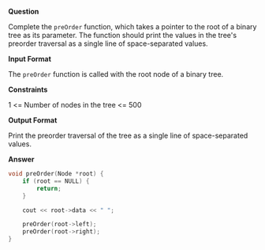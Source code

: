 **Question**

Complete the `preOrder` function, which takes a pointer to the root of a binary tree as its parameter. The function should print the values in the tree's preorder traversal as a single line of space-separated values.

**Input Format**

The `preOrder` function is called with the root node of a binary tree.

**Constraints**

1 <= Number of nodes in the tree <= 500

**Output Format**

Print the preorder traversal of the tree as a single line of space-separated values.

**Answer**

```cpp
void preOrder(Node *root) {
    if (root == NULL) {
        return;
    }

    cout << root->data << " ";

    preOrder(root->left);
    preOrder(root->right);
}
```

